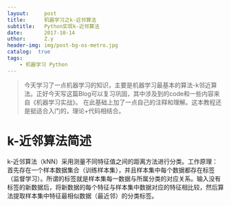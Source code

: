 ```yaml
--- 
layout:     post 
title:      机器学习之k-近邻算法
subtitle:   Python实现k-近邻算法
date:       2017-10-14
uthor:      Z.y 
header-img: img/post-bg-os-metro.jpg
catalog:  true
tags: 
    - 机器学习 Python
---
```




>今天学习了一点机器学习的知识，主要是机器学习最基本的算法-k邻近算法。正好今天写这篇Blog可以复习巩固，其中涉及到的code和一些内容来自《机器学习实战》。
在此基础上加了一点自己的注释和理解。这本教程还是挺适合入门的，理论+代码相结合。

# k-近邻算法简述
k-近邻算法（kNN）采用测量不同特征值之间的距离方法进行分类。工作原理：首先存在一个样本数据集合（训练样本集），并且样本集中每个数据都存在标签（监督学习）。所谓的标签就是样本集每一数据与所属分类的对应关系。输入没有标签的新数据后，将新数据的每个特征与样本集中数据对应的特征相比较，然后算法提取样本集中特征最相似数据（最近邻）的分类标签。
